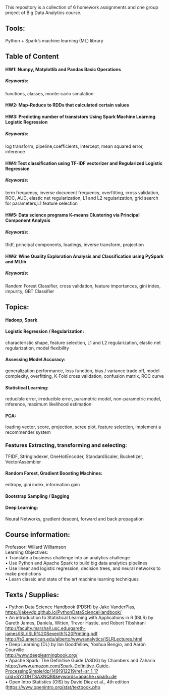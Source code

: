 This repository is a collection of 6 homework assignments and one group project of Big Data Analytics course.

## Tools: 
Python + Spark’s machine learning (ML) library

## Table of Content
#### HW1: Numpy, Matplotlib and Pandas Basic Operations
##### Keywords: 
functions, classes, monte-carlo simulation
#### HW2: Map-Reduce to RDDs that calculated certain values
#### HW3: Predicting number of transistors Using Spark Machine Learning Logistic Regression
##### Keywords: 
log transform, pipeline,coefficients, intercept, mean squared error, inference
#### HW4:Text classification using TF-IDF vectorizer and Regularized Logistic Regression
##### Keywords: 
term frequency, inverse document frequency, overfitting, cross validation, ROC, AUC, elastic net regularization, L1 and L2 regularization, grid search for parameters,L1 feature selection 
#### HW5: Data science programs K-means Clustering via Principal Component Analysis
##### Keywords: 
tfidf, principal components, loadings, inverse transform, projection
#### HW6: Wine Quality Exploration Analysis and Classification using PySpark and MLlib
##### Keywords:
Random Forest Classifier, cross validation, feature importances, gini index, impurity, GBT Classifier

##  Topics:<br /> 
#### Hadoop, Spark
#### Logistic Regression / Regularization: 
characteristic shape, feature selection, L1 and L2 regularization, elastic net regularization, model flexibility<br /> 
#### Assessing Model Accuracy:
generalization performance, loss function, bias / variance trade off, model complexity, overfitting, K-Fold cross validation, confusion matrix, ROC curve 
#### Statistical Learning:
reducible error, irreducible error, parametric model, non-parametric model, inference, maximum likelihood estimation
#### PCA: 
loading vector, score, projection, scree plot, feature selection, implement a recommender system<br /> 
### Features Extracting, transforming and selecting:
TFIDF, StringIndexer, OneHotEncoder, StandardScaler, Bucketizer, VectorAssembler
#### Random Forest, Gradient Boosting Machines:
entropy, gini index, information gain 
#### Bootstrap Sampling / Bagging
#### Deep Learning: 
Neural Networks, gradient descent, forward and back propagation<br /> 

## Course information:

Professor: Willard Williamson<br /> 
Learning Objectives:<br />
• Translate a business challenge into an analytics challenge<br />
• Use Python and Apache Spark to build big data analytics pipelines<br />
• Use linear and logistic regression, decision trees, and neural networks to make predictions<br />
• Learn classic and state of the art machine learning techniques<br />

## Texts / Supplies:<br />
• Python Data Science Handbook (PDSH) by Jake VanderPlas,<br />
    https://jakevdp.github.io/PythonDataScienceHandbook/<br />
• An introduction to Statistical Learning with Applications in R (ISLR) by Gareth James,
Daniela, Witten, Trevor Hastie, and Robert Tibshirani <br />
http://faculty.marshall.usc.edu/gareth-james/ISL/ISLR%20Seventh%20Printing.pdf
http://fs2.american.edu/alberto/www/analytics/ISLRLectures.html<br />
• Deep Learning (DL) by Ian Goodfellow, Yoshua Bengio, and Aaron Courville <br />
http://www.deeplearningbook.org/<br />
• Apache Spark: The Definitive Guide (ASDG) by Chambers and Zaharia<br />
https://www.amazon.com/Spark-Definitive-Guide-ProcessingSimple/dp/1491912219/ref=sr_1_1?crid=SY2OHTSAXNQB&keywords=apache+spark+de<br />
• Open Intro Statistics (OIS) by David Diez et al., 4th edition<br />
(https://www.openintro.org/stat/textbook.php
